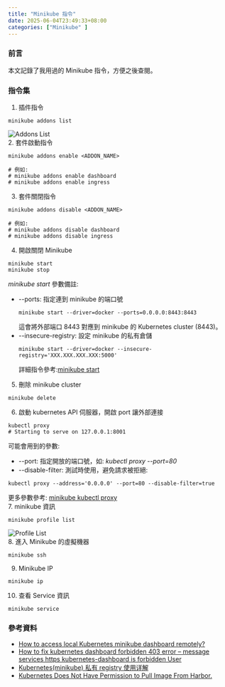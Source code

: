 ```yaml
---
title: "Minikube 指令"
date: 2025-06-04T23:49:33+08:00
categories: ["Minikube" ]
---
```

### 前言
本文記錄了我用過的 Minikube 指令，方便之後查閱。

### 指令集
1. 插件指令
```shell
minikube addons list
```
![Addons List](/images/20250604/1.jpg "addons_list")  
2. 套件啟動指令
```shell
minikube addons enable <ADDON_NAME>

# 例如:
# minikube addons enable dashboard
# minikube addons enable ingress
```
3. 套件關閉指令
```shell
minikube addons disable <ADDON_NAME>

# 例如:
# minikube addons disable dashboard
# minikube addons disable ingress
```
4. 開啟關閉 Minikube
```shell
minikube start
minikube stop
```
*minikube start* 參數備註:
 - --ports: 指定連到 minikube 的端口號
	```shell
	minikube start --driver=docker --ports=0.0.0.0:8443:8443
	```
	這會將外部端口 8443 對應到 minikube 的 Kubernetes cluster (8443)。
 - --insecure-registry: 設定 minikube 的私有倉儲
	```shell
	minikube start --driver=docker --insecure-registry='XXX.XXX.XXX.XXX:5000'
	```
	詳細指令參考:[minikube start](https://minikube.sigs.k8s.io/docs/commands/start/)  
5. 刪除 minikube cluster
```shell
minikube delete
```
6. 啟動 kubernetes API 伺服器，開啟 port 讓外部連接
```shell
kubectl proxy
# Starting to serve on 127.0.0.1:8001
```
可能會用到的參數:  
- --port: 指定開放的端口號，如: *kubectl proxy --port=80*
- --disable-filter: 測試時使用，避免請求被拒絕:
```shell
kubectl proxy --address='0.0.0.0' --port=80 --disable-filter=true
```
更多參數參考: [minikube kubectl proxy](https://kubernetes.kansea.com/docs/user-guide/kubectl/kubectl_proxy/)  
7. minikube 資訊
```shell
minikube profile list
```
![Profile List](/images/20250604/2.jpg "profile_list")  
8. 進入 Minikube 的虛擬機器
```shell
minikube ssh
```
9. Minikube IP
```shell
minikube ip
```
10. 查看 Service 資訊
```shell
minikube service 
```
### 參考資料
- [How to access local Kubernetes minikube dashboard remotely?](https://stackoverflow.com/questions/47173463/how-to-access-local-kubernetes-minikube-dashboard-remotely)  
- [How to fix kubernetes dashboard forbidden 403 error – message services https kubernetes-dashboard is forbidden User](https://jhooq.com/message-services-https-kubernetes-dashboard-is-forbidden-user/)  
- [Kubernetes(minikube) 私有 registry 使用详解](https://zhuanlan.zhihu.com/p/261722859)  
- [Kubernetes Does Not Have Permission to Pull Image From Harbor.](https://faun.pub/kubernetes-does-not-have-permission-to-pull-image-from-harbor-1bc2e2781882)  